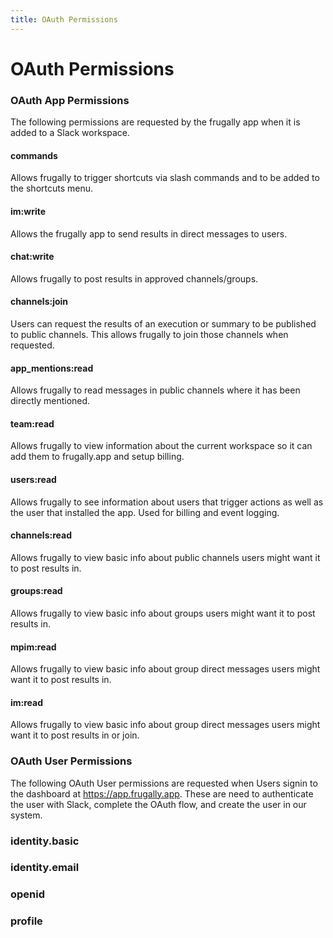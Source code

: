 ```yaml
---
title: OAuth Permissions
---
```


# OAuth Permissions



### OAuth App Permissions

The following permissions are requested by the frugally app when it is added to a Slack workspace.

#### commands
Allows frugally to trigger shortcuts via slash commands and to be added to the shortcuts menu.

#### im:write
Allows the frugally app to send results in direct messages to users.

#### chat:write
Allows frugally to post results in approved channels/groups.

#### channels:join
Users can request the results of an execution or summary to be published to public channels. This allows frugally to join those channels when requested.

#### app_mentions:read
Allows frugally to read messages in public channels where it has been directly mentioned.

#### team:read
Allows frugally to view information about the current workspace so it can add them to frugally.app and setup billing.

#### users:read
Allows frugally to see information about users that trigger actions as well as the user that installed the app. Used for billing and event logging.

#### channels:read
Allows frugally to view basic info about public channels users might want it to post results in.

#### groups:read
Allows frugally to view basic info about groups users might want it to post results in.

#### mpim:read
Allows frugally to view basic info about group direct messages users might want it to post results in.

#### im:read
Allows frugally to view basic info about group direct messages users might want it to post results in or join.

### OAuth User Permissions

The following OAuth User permissions are requested when Users signin to the dashboard at https://app.frugally.app.
These are need to authenticate the user with Slack, complete the OAuth flow, and create the user in our system.

### identity.basic
### identity.email
### openid
### profile
